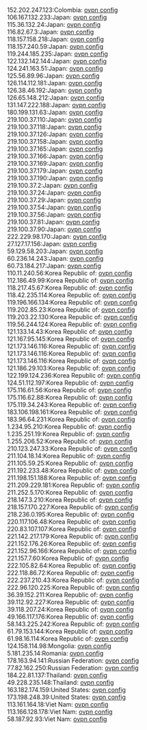 152.202.247.123:Colombia: [ovpn config](vpn/152_202_247_123.ovpn)  
106.167.132.233:Japan: [ovpn config](vpn/106_167_132_233.ovpn)  
115.36.132.24:Japan: [ovpn config](vpn/115_36_132_24.ovpn)  
116.82.67.3:Japan: [ovpn config](vpn/116_82_67_3.ovpn)  
118.157.158.218:Japan: [ovpn config](vpn/118_157_158_218.ovpn)  
118.157.240.59:Japan: [ovpn config](vpn/118_157_240_59.ovpn)  
119.244.185.235:Japan: [ovpn config](vpn/119_244_185_235.ovpn)  
122.132.142.144:Japan: [ovpn config](vpn/122_132_142_144.ovpn)  
124.241.163.51:Japan: [ovpn config](vpn/124_241_163_51.ovpn)  
125.56.89.96:Japan: [ovpn config](vpn/125_56_89_96.ovpn)  
126.114.112.181:Japan: [ovpn config](vpn/126_114_112_181.ovpn)  
126.38.46.192:Japan: [ovpn config](vpn/126_38_46_192.ovpn)  
126.65.148.212:Japan: [ovpn config](vpn/126_65_148_212.ovpn)  
131.147.222.188:Japan: [ovpn config](vpn/131_147_222_188.ovpn)  
180.199.131.63:Japan: [ovpn config](vpn/180_199_131_63.ovpn)  
219.100.37.110:Japan: [ovpn config](vpn/219_100_37_110.ovpn)  
219.100.37.118:Japan: [ovpn config](vpn/219_100_37_118.ovpn)  
219.100.37.126:Japan: [ovpn config](vpn/219_100_37_126.ovpn)  
219.100.37.158:Japan: [ovpn config](vpn/219_100_37_158.ovpn)  
219.100.37.165:Japan: [ovpn config](vpn/219_100_37_165.ovpn)  
219.100.37.166:Japan: [ovpn config](vpn/219_100_37_166.ovpn)  
219.100.37.169:Japan: [ovpn config](vpn/219_100_37_169.ovpn)  
219.100.37.179:Japan: [ovpn config](vpn/219_100_37_179.ovpn)  
219.100.37.190:Japan: [ovpn config](vpn/219_100_37_190.ovpn)  
219.100.37.2:Japan: [ovpn config](vpn/219_100_37_2.ovpn)  
219.100.37.24:Japan: [ovpn config](vpn/219_100_37_24.ovpn)  
219.100.37.29:Japan: [ovpn config](vpn/219_100_37_29.ovpn)  
219.100.37.54:Japan: [ovpn config](vpn/219_100_37_54.ovpn)  
219.100.37.56:Japan: [ovpn config](vpn/219_100_37_56.ovpn)  
219.100.37.81:Japan: [ovpn config](vpn/219_100_37_81.ovpn)  
219.100.37.90:Japan: [ovpn config](vpn/219_100_37_90.ovpn)  
222.229.98.170:Japan: [ovpn config](vpn/222_229_98_170.ovpn)  
27.127.17.156:Japan: [ovpn config](vpn/27_127_17_156.ovpn)  
59.129.58.203:Japan: [ovpn config](vpn/59_129_58_203.ovpn)  
60.236.14.243:Japan: [ovpn config](vpn/60_236_14_243.ovpn)  
60.73.184.217:Japan: [ovpn config](vpn/60_73_184_217.ovpn)  
110.11.240.56:Korea Republic of: [ovpn config](vpn/110_11_240_56.ovpn)  
112.186.49.99:Korea Republic of: [ovpn config](vpn/112_186_49_99.ovpn)  
118.217.45.67:Korea Republic of: [ovpn config](vpn/118_217_45_67.ovpn)  
118.42.235.114:Korea Republic of: [ovpn config](vpn/118_42_235_114.ovpn)  
119.196.166.134:Korea Republic of: [ovpn config](vpn/119_196_166_134.ovpn)  
119.202.85.23:Korea Republic of: [ovpn config](vpn/119_202_85_23.ovpn)  
119.203.22.130:Korea Republic of: [ovpn config](vpn/119_203_22_130.ovpn)  
119.56.244.124:Korea Republic of: [ovpn config](vpn/119_56_244_124.ovpn)  
121.133.14.43:Korea Republic of: [ovpn config](vpn/121_133_14_43.ovpn)  
121.167.95.145:Korea Republic of: [ovpn config](vpn/121_167_95_145.ovpn)  
121.173.146.116:Korea Republic of: [ovpn config](vpn/121_173_146_116.ovpn)  
121.173.146.116:Korea Republic of: [ovpn config](vpn/121_173_146_116.ovpn)  
121.173.146.116:Korea Republic of: [ovpn config](vpn/121_173_146_116.ovpn)  
121.186.29.103:Korea Republic of: [ovpn config](vpn/121_186_29_103.ovpn)  
122.199.124.236:Korea Republic of: [ovpn config](vpn/122_199_124_236.ovpn)  
124.51.112.197:Korea Republic of: [ovpn config](vpn/124_51_112_197.ovpn)  
175.116.61.56:Korea Republic of: [ovpn config](vpn/175_116_61_56.ovpn)  
175.116.62.88:Korea Republic of: [ovpn config](vpn/175_116_62_88.ovpn)  
175.119.34.243:Korea Republic of: [ovpn config](vpn/175_119_34_243.ovpn)  
183.106.198.161:Korea Republic of: [ovpn config](vpn/183_106_198_161.ovpn)  
183.96.64.231:Korea Republic of: [ovpn config](vpn/183_96_64_231.ovpn)  
1.234.95.210:Korea Republic of: [ovpn config](vpn/1_234_95_210.ovpn)  
1.235.251.19:Korea Republic of: [ovpn config](vpn/1_235_251_19.ovpn)  
1.255.206.52:Korea Republic of: [ovpn config](vpn/1_255_206_52.ovpn)  
210.123.247.33:Korea Republic of: [ovpn config](vpn/210_123_247_33.ovpn)  
211.104.18.14:Korea Republic of: [ovpn config](vpn/211_104_18_14.ovpn)  
211.105.59.25:Korea Republic of: [ovpn config](vpn/211_105_59_25.ovpn)  
211.192.233.48:Korea Republic of: [ovpn config](vpn/211_192_233_48.ovpn)  
211.198.151.188:Korea Republic of: [ovpn config](vpn/211_198_151_188.ovpn)  
211.209.229.181:Korea Republic of: [ovpn config](vpn/211_209_229_181.ovpn)  
211.252.5.170:Korea Republic of: [ovpn config](vpn/211_252_5_170.ovpn)  
218.147.3.210:Korea Republic of: [ovpn config](vpn/218_147_3_210.ovpn)  
218.157.170.227:Korea Republic of: [ovpn config](vpn/218_157_170_227.ovpn)  
218.236.0.195:Korea Republic of: [ovpn config](vpn/218_236_0_195.ovpn)  
220.117.106.48:Korea Republic of: [ovpn config](vpn/220_117_106_48.ovpn)  
220.83.107.107:Korea Republic of: [ovpn config](vpn/220_83_107_107.ovpn)  
221.142.217.179:Korea Republic of: [ovpn config](vpn/221_142_217_179.ovpn)  
221.152.176.26:Korea Republic of: [ovpn config](vpn/221_152_176_26.ovpn)  
221.152.96.166:Korea Republic of: [ovpn config](vpn/221_152_96_166.ovpn)  
221.157.7.60:Korea Republic of: [ovpn config](vpn/221_157_7_60.ovpn)  
222.105.82.64:Korea Republic of: [ovpn config](vpn/222_105_82_64.ovpn)  
222.118.86.72:Korea Republic of: [ovpn config](vpn/222_118_86_72.ovpn)  
222.237.210.43:Korea Republic of: [ovpn config](vpn/222_237_210_43.ovpn)  
222.96.120.225:Korea Republic of: [ovpn config](vpn/222_96_120_225.ovpn)  
36.39.152.211:Korea Republic of: [ovpn config](vpn/36_39_152_211.ovpn)  
39.112.92.227:Korea Republic of: [ovpn config](vpn/39_112_92_227.ovpn)  
39.118.207.24:Korea Republic of: [ovpn config](vpn/39_118_207_24.ovpn)  
49.166.117.176:Korea Republic of: [ovpn config](vpn/49_166_117_176.ovpn)  
58.143.225.242:Korea Republic of: [ovpn config](vpn/58_143_225_242.ovpn)  
61.79.153.144:Korea Republic of: [ovpn config](vpn/61_79_153_144.ovpn)  
61.98.16.114:Korea Republic of: [ovpn config](vpn/61_98_16_114.ovpn)  
124.158.114.98:Mongolia: [ovpn config](vpn/124_158_114_98.ovpn)  
5.181.235.14:Romania: [ovpn config](vpn/5_181_235_14.ovpn)  
178.163.94.141:Russian Federation: [ovpn config](vpn/178_163_94_141.ovpn)  
77.82.162.250:Russian Federation: [ovpn config](vpn/77_82_162_250.ovpn)  
184.22.81.137:Thailand: [ovpn config](vpn/184_22_81_137.ovpn)  
49.228.235.148:Thailand: [ovpn config](vpn/49_228_235_148.ovpn)  
163.182.174.159:United States: [ovpn config](vpn/163_182_174_159.ovpn)  
173.198.248.39:United States: [ovpn config](vpn/173_198_248_39.ovpn)  
113.161.164.18:Viet Nam: [ovpn config](vpn/113_161_164_18.ovpn)  
113.166.128.178:Viet Nam: [ovpn config](vpn/113_166_128_178.ovpn)  
58.187.92.93:Viet Nam: [ovpn config](vpn/58_187_92_93.ovpn)  
